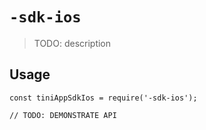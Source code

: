 # `-sdk-ios`

> TODO: description

## Usage

```
const tiniAppSdkIos = require('-sdk-ios');

// TODO: DEMONSTRATE API
```
